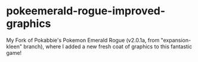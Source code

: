# pokeemerald-rogue-improved-graphics
My Fork of Pokabbie's Pokemon Emerald Rogue (v2.0.1a, from "expansion-kleen" branch), where I added a new fresh coat of graphics to this fantastic game!
